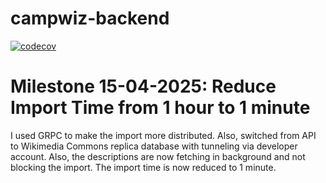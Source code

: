 # campwiz-backend
[![codecov](https://codecov.io/github/nokibsarkar/campwiz-backend/graph/badge.svg?token=E3NPCJRDG3)](https://codecov.io/github/nokibsarkar/campwiz-backend)

# Milestone 15-04-2025: Reduce Import Time from 1 hour to 1 minute
I used GRPC to make the import more distributed. Also, switched from API to Wikimedia Commons replica database with tunneling via developer account. Also, the descriptions are now fetching in background and not blocking the import. The import time is now reduced to 1 minute.
